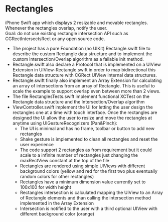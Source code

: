 # Rectangles

iPhone Swift app which displays 2 resizable and movable rectangles.  
Whenever the rectangles overlap, notify the user.  
Goal: do not use existing rectangle intersection API such as CGRectIntersectsRect or any open source code.

- The project has a pure Foundation (no UIKit) Rectangle.swift file to describe the custom Rectangle data structure and to implement the custom Intersection/Overlap algorithm as a failable init method.
- Rectangle.swift also declare a Protocol that is implemented on a UIView Extension in UIView-Rectangle.swift in order to map bidirectional this Rectangle data structure with CGRect UIView internal data structures.
- Rectangle.swift finally also implement an Array Extension for calculating an array of intersections from an array of Rectangle.  This is useful to scale the example to support overlap even between more than 2 views.
- The file RectanglesTests.swift implement functional XCTest on the Rectangle data structure and the Intersection/Overlap algorithm
- ViewController.swift implement the UI for letting the user design the rectangles one at a time with touch interface. Once the rectangles are designed the UI allow the user to resize and move the rectangles at anytime using UIGestureRecognizers (Pan&Pinch):
  * The UI is minimal and has no frame, toolbar or button to add new rectangles
  * Shake gesture is implemented to clean all rectangles and reset the user experience
  * The code support 2 rectangles as from requirement but it could scale to a infinite number of rectangles just changing the maxRectView constant at the top of the file
  * Rectangles are rendered using simple UIViews with different background colors (yellow and red for the first two plus eventually random colors for other rectangles)
  * Rectangles have a minimum dimension value currently set to 100x100 for width height
  * Rectangles intersection is calculated mapping the UIView to an Array of Rectangle elements and than calling the intersection method implemented in the Array Extension
  * Intersection is notified to the user with a third optional UIView with different background color (orange)
  

